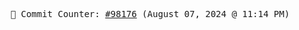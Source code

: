 <p align="center">
    <samp>
        📮 Commit Counter: <a href="https://github.com/Javascript-void0/Javascript-void0/commits/main">#98176</a> (August 07, 2024 @ 11:14 PM)
    </samp>
</p>